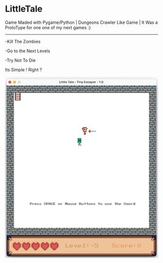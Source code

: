 # LittleTale
Game Maded with Pygame/Python | Dungeons Crawler Like Game | It Was a ProtoType for one one of my next games :)
______________________

-Kill The Zombies 

-Go to the Next Levels

-Try Not To Die

Its Simple ! Right ?

![Little Tale By Sepandi](https://github.com/Sepandi/LittleTale/blob/main/screenshot.png?raw=true)
